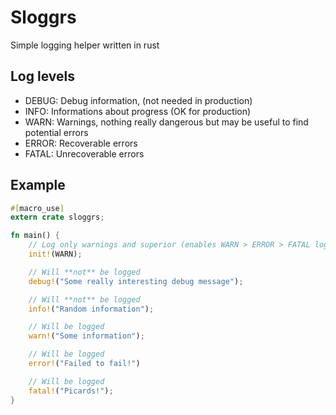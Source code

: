 # Sloggrs

Simple logging helper written in rust

## Log levels

- DEBUG: Debug information, (not needed in production)
- INFO: Informations about progress (OK for production)
- WARN: Warnings, nothing really dangerous but may be useful to find potential errors
- ERROR: Recoverable errors
- FATAL: Unrecoverable errors

## Example

```rust
#[macro_use]
extern crate sloggrs;

fn main() {
    // Log only warnings and superior (enables WARN > ERROR > FATAL logs levels)
    init!(WARN);

    // Will **not** be logged
    debug!("Some really interesting debug message");

    // Will **not** be logged
    info!("Random information");

    // Will be logged
    warn!("Some information");

    // Will be logged
    error!("Failed to fail!")

    // Will be logged
    fatal!("Picards!");
}
```
